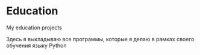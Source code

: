 # Education
My education projects

Здесь я выкладываю все программы, которые я делаю в рамках своего обучения языку Python
